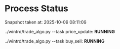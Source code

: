 # Process Status

Snapshot taken at: 2025-10-09 08:11:06

../wintrd/trade_algo.py --task price_update: **RUNNING**

../wintrd/trade_algo.py --task buy_sell: **RUNNING**


